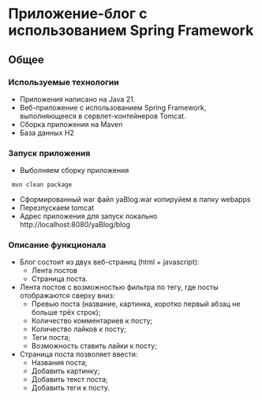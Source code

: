 # Приложение-блог с использованием Spring Framework

## Общее

### Используемые технологии
- Приложения написано на Java 21.
- Веб-приложение с использованием Spring Framework, выполняющееся в сервлет-контейнеров Tomcat.
- Сборка приложения на Maven
- База данных H2

### Запуск приложения
- Выболняем сборку приложения
```
 mvn clean package
```
- Сформированный war файл yaBlog.war копируйем в папку webapps
- Перезпускаем tomcat
- Адрес приложения для запуск локально http://localhost:8080/yaBlog/blog

### Описание функционала 
- Блог состоит из двух веб-страниц (html + javascript): 
  + Лента постов
  + Страница поста.
- Лента постов с возможностью фильтра по тегу, где посты отображаются сверху вниз:
  + Превью поста (название, картинка, коротко первый абзац не больше трёх строк);
  + Количество комментариев к посту;
  + Количество лайков к посту;
  + Теги поста;
  + Возможность ставить лайки к посту;
- Страница поста позволяет ввести:
  + Названия поста;
  + Добавить картинку;
  + Добавить текст поста;
  + Добавить теги к посту.
